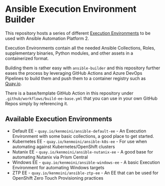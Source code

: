 # Ansible Execution Environment Builder

This repository hosts a series of different [Execution Environments](https://docs.ansible.com/automation-controller/latest/html/userguide/execution_environments.html) to be used with Ansible Automation Platform 2.

Execution Environments contain all the needed Ansible Collections, Roles, supplementary binaries, Python modules, and other assets in a containerized format.

Building them is rather easy with `ansible-builder` and this repository further eases the process by leveraging GitHub Actions and Azure DevOps Pipelines to build them and push them to a container registry such as [Quay.io](https://quay.io).

There is a base/template GitHub Action in this repository under `.github/workflows/build-ee-base.yml` that you can use in your own GitHub Repos simply by referencing it.

## Available Execution Environments

- Default EE - `quay.io/kenmoini/ansible-default-ee` - An Execution Environment with some basic collections, a good place to get started. 
- Kubernetes EE - `quay.io/kenmoini/ansible-k8s-ee` - For use when automating against Kubernetes/OpenShift clusters
- Nutanix EE - `quay.io/kenmoini/ansible-nutanix-ee` - A good base for automating Nutanix via Prism Central
- Windows EE - `quay.io/kenmoini/ansible-windows-ee` - A basic Execution Environment for automating Windows targets
- ZTP EE - `quay.io/kenmoini/ansible-ztp-ee` - An EE that can be used for OpenShift Zero Touch Provisioning practices

